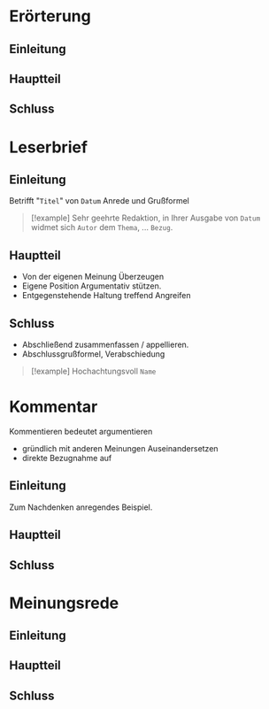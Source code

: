 # Erörterung
## Einleitung
## Hauptteil
## Schluss
# Leserbrief
## Einleitung

Betrifft "`Titel`" von `Datum`
Anrede und Grußformel

>[!example] 
> Sehr geehrte Redaktion,
> in Ihrer Ausgabe von `Datum` widmet sich `Autor` dem `Thema`, ... `Bezug`.

## Hauptteil
- Von der eigenen Meinung Überzeugen
- Eigene Position Argumentativ stützen. 
- Entgegenstehende Haltung treffend Angreifen

## Schluss
- Abschließend zusammenfassen / appellieren.
- Abschlussgrußformel, Verabschiedung

> [!example] Hochachtungsvoll `Name`

# Kommentar
Kommentieren bedeutet argumentieren
 - gründlich mit anderen Meinungen Auseinandersetzen
 - direkte Bezugnahme auf 
## Einleitung
Zum Nachdenken anregendes Beispiel.

## Hauptteil
## Schluss
# Meinungsrede
## Einleitung
## Hauptteil
## Schluss